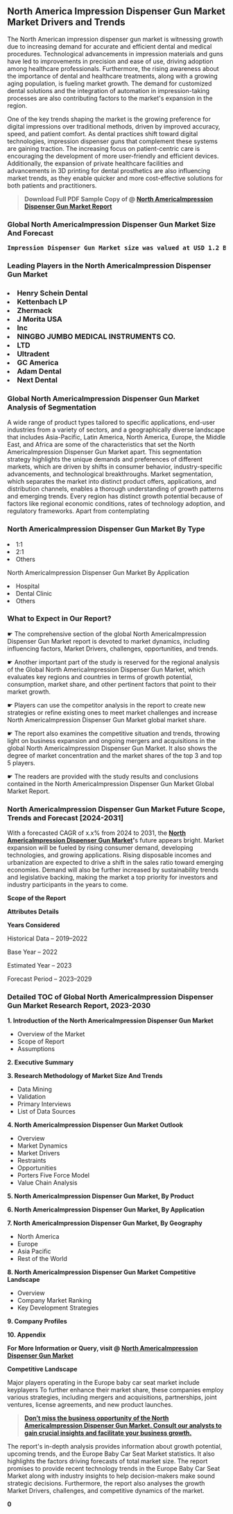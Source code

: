 <p> <h2>North America Impression Dispenser Gun Market Market Drivers and Trends</h2><p>The North American impression dispenser gun market is witnessing growth due to increasing demand for accurate and efficient dental and medical procedures. Technological advancements in impression materials and guns have led to improvements in precision and ease of use, driving adoption among healthcare professionals. Furthermore, the rising awareness about the importance of dental and healthcare treatments, along with a growing aging population, is fueling market growth. The demand for customized dental solutions and the integration of automation in impression-taking processes are also contributing factors to the market's expansion in the region.</p><p>One of the key trends shaping the market is the growing preference for digital impressions over traditional methods, driven by improved accuracy, speed, and patient comfort. As dental practices shift toward digital technologies, impression dispenser guns that complement these systems are gaining traction. The increasing focus on patient-centric care is encouraging the development of more user-friendly and efficient devices. Additionally, the expansion of private healthcare facilities and advancements in 3D printing for dental prosthetics are also influencing market trends, as they enable quicker and more cost-effective solutions for both patients and practitioners.</p></p><blockquote id="" class=""><strong>Download Full PDF Sample Copy of @&nbsp;<a href="https://www.verifiedmarketreports.com/download-sample/?rid=487522&utm_source=GitHub-Jan&utm_medium=281" target="_blank">North AmericaImpression Dispenser Gun Market Report</a>&nbsp;&nbsp;</strong></blockquote><h3 id="" class=""><strong>Global&nbsp;North AmericaImpression Dispenser Gun Market Size And Forecast</strong></h3><pre class="reader-text-block__code-block"><strong>Impression Dispenser Gun Market size was valued at USD 1.2 Billion in 2022 and is projected to reach USD 2.5 Billion by 2030, growing at a CAGR of 10.4% from 2024 to 2030.</strong></pre><h3 id="" class="">Leading Players in the&nbsp;North AmericaImpression Dispenser Gun Market</h3><h3 class=""></Li><Li>Henry Schein Dental</Li><Li> Kettenbach LP</Li><Li> Zhermack</Li><Li> J Morita USA</Li><Li> Inc</Li><Li> NINGBO JUMBO MEDICAL INSTRUMENTS CO.</Li><Li>LTD</Li><Li> Ultradent</Li><Li> GC America</Li><Li> Adam Dental</Li><Li> Next Dental</h3><h3 id="" class="">Global&nbsp;North AmericaImpression Dispenser Gun Market Analysis of Segmentation</h3><p id="" class="">A wide range of product types tailored to specific applications, end-user industries from a variety of sectors, and a geographically diverse landscape that includes Asia-Pacific, Latin America, North America, Europe, the Middle East, and Africa are some of the characteristics that set the North AmericaImpression Dispenser Gun Market apart. This segmentation strategy highlights the unique demands and preferences of different markets, which are driven by shifts in consumer behavior, industry-specific advancements, and technological breakthroughs. Market segmentation, which separates the market into distinct product offers, applications, and distribution channels, enables a thorough understanding of growth patterns and emerging trends. Every region has distinct growth potential because of factors like regional economic conditions, rates of technology adoption, and regulatory frameworks. Apart from contemplating</p><h3 id="" class="">North AmericaImpression Dispenser Gun Market&nbsp;By Type</h3><p></Li><Li>1:1</Li><Li> 2:1</Li><Li> Others</p><div class="" data-test-id=""><p>North AmericaImpression Dispenser Gun Market&nbsp;By Application</p></div><p class=""></Li><Li>Hospital</Li><Li> Dental Clinic</Li><Li> Others</p><div class="" data-test-id=""><h3><span class="">What to Expect in Our Report?</span></h3></div><div class="" data-test-id=""><p><span class="">☛ The comprehensive section of the global North AmericaImpression Dispenser Gun Market report is devoted to market dynamics, including influencing factors, Market Drivers, challenges, opportunities, and trends.</span></p></div><div class="" data-test-id=""><p><span class="">☛ Another important part of the study is reserved for the regional analysis of the Global North AmericaImpression Dispenser Gun Market, which evaluates key regions and countries in terms of growth potential, consumption, market share, and other pertinent factors that point to their market growth.</span></p></div><div class="" data-test-id=""><p><span class="">☛ Players can use the competitor analysis in the report to create new strategies or refine existing ones to meet market challenges and increase North AmericaImpression Dispenser Gun Market global market share.</span></p></div><div class="" data-test-id=""><p><span class="">☛ The report also examines the competitive situation and trends, throwing light on business expansion and ongoing mergers and acquisitions in the global North AmericaImpression Dispenser Gun Market. It also shows the degree of market concentration and the market shares of the top 3 and top 5 players.</span></p></div><div class="" data-test-id=""><p><span class="">☛ The readers are provided with the study results and conclusions contained in the North AmericaImpression Dispenser Gun Market Global Market Report.</span></p></div><div class="" data-test-id=""><h3><span class="">North AmericaImpression Dispenser Gun Market Future Scope, Trends and Forecast [2024-2031]</span></h3></div><div class="" data-test-id=""><p><span class="">With a forecasted CAGR of x.x% from 2024 to 2031, the <strong><a href="https://www.verifiedmarketreports.com/download-sample/?rid=487522&utm_source=GitHub-Jan&utm_medium=281" target="_blank">North AmericaImpression Dispenser Gun Market</a>'</strong>s future appears bright. Market expansion will be fueled by rising consumer demand, developing technologies, and growing applications. Rising disposable incomes and urbanization are expected to drive a shift in the sales ratio toward emerging economies. Demand will also be further increased by sustainability trends and legislative backing, making the market a top priority for investors and industry participants in the years to come.</span></p><p id="ember66" class="ember-view reader-text-block__paragraph"><strong>Scope of the Report</strong></p><p id="ember67" class="ember-view reader-text-block__paragraph"><strong>Attributes Details</strong></p><p id="ember68" class="ember-view reader-text-block__paragraph"><strong>Years Considered</strong></p><p id="ember69" class="ember-view reader-text-block__paragraph">Historical Data &ndash; 2019&ndash;2022</p><p id="ember70" class="ember-view reader-text-block__paragraph">Base Year &ndash; 2022</p><p id="ember71" class="ember-view reader-text-block__paragraph">Estimated Year &ndash; 2023</p><p id="ember72" class="ember-view reader-text-block__paragraph">Forecast Period &ndash; 2023&ndash;2029</p></div><h3 id="" class="">Detailed TOC of Global North AmericaImpression Dispenser Gun Market Research Report, 2023-2030</h3><p id="" class=""><strong>1. Introduction of the North AmericaImpression Dispenser Gun Market</strong></p><ul><li>Overview of the Market</li><li>Scope of Report</li><li>Assumptions</li></ul><p id="" class=""><strong>2. Executive Summary</strong></p><p id="" class=""><strong>3. Research Methodology of Market Size And Trends</strong></p><ul><li>Data Mining</li><li>Validation</li><li>Primary Interviews</li><li>List of Data Sources</li></ul><p id="" class=""><strong>4. North AmericaImpression Dispenser Gun Market Outlook</strong></p><ul><li>Overview</li><li>Market Dynamics</li><li>Market Drivers</li><li>Restraints</li><li>Opportunities</li><li>Porters Five Force Model</li><li>Value Chain Analysis</li></ul><p id="" class=""><strong>5. North AmericaImpression Dispenser Gun Market, By Product</strong></p><p id="" class=""><strong>6. North AmericaImpression Dispenser Gun Market, By Application</strong></p><p id="" class=""><strong>7. North AmericaImpression Dispenser Gun Market, By Geography</strong></p><ul><li>North America</li><li>Europe</li><li>Asia Pacific</li><li>Rest of the World</li></ul><p id="" class=""><strong>8. North AmericaImpression Dispenser Gun Market Competitive Landscape</strong></p><ul><li>Overview</li><li>Company Market Ranking</li><li>Key Development Strategies</li></ul><p id="" class=""><strong>9. Company Profiles</strong></p><p id="" class=""><strong>10. Appendix</strong></p><p><strong>For More Information or Query, visit&nbsp;@ <a href="https://www.verifiedmarketreports.com/product/impression-dispenser-gun-market/" target="_blank">North AmericaImpression Dispenser Gun Market</a></strong></p><p id="ember61" class="ember-view reader-text-block__paragraph"><strong>Competitive Landscape</strong></p><p id="ember62" class="ember-view reader-text-block__paragraph">Major players operating in the Europe baby car seat market include keyplayers To further enhance their market share, these companies employ various strategies, including mergers and acquisitions, partnerships, joint ventures, license agreements, and new product launches.</p><blockquote id="ember63" class="ember-view reader-text-block__blockquote"><strong><a href="https://www.verifiedmarketreports.com/download-sample/?rid=487522&utm_source=GitHub-Jan&utm_medium=281" target="_blank">Don&rsquo;t miss the business opportunity of the North AmericaImpression Dispenser Gun Market. Consult our analysts to gain crucial insights and facilitate your business growth.</a></strong></blockquote><p id="ember64" class="ember-view reader-text-block__paragraph">The report's in-depth analysis provides information about growth potential, upcoming trends, and the Europe Baby Car Seat Market statistics. It also highlights the factors driving forecasts of total market size. The report promises to provide recent technology trends in the Europe Baby Car Seat Market along with industry insights to help decision-makers make sound strategic decisions. Furthermore, the report also analyses the growth Market Drivers, challenges, and competitive dynamics of the market.</p><p class="ember-view reader-text-block__paragraph"><strong>0</strong></p>
